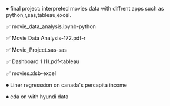 ⏺  final project: interpreted movies data with diffrent apps such as python,r,sas,tableau,excel.

✅ movie_data_analysis.ipynb-python

✅ Movie Data Analysis-172.pdf-r

✅ Movie_Project.sas-sas

✅ Dashboard 1 (1).pdf-tableau

✅ movies.xlsb-excel

⏺ Liner regresssion on canada's percapita income

⏺ eda on with hyundi data
